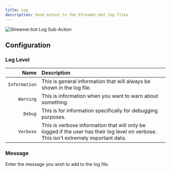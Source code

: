 ```yaml
---
title: Log
description: Send output to the Streamer.bot log files
---
```


![Streamer.bot Log Sub-Action](/sub-action-log-001.png)

## Configuration
### Log Level
Name | Description
----:|:------------
`Information` | This is general information that will always be shown in the log file.
`Warning` | This is information when you want to warn about something.
`Debug` | This is for information specifically for debugging purposes.
`Verbose` | This is verbose information that will only be logged if the user has their log level on verbose. This isn't extremely important data.

### Message
Enter the message you wish to add to the log file.